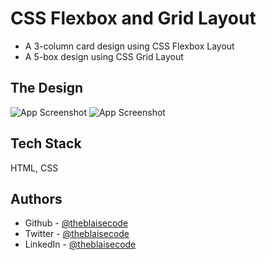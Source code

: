 
#  CSS Flexbox and Grid Layout


- A 3-column card design using CSS Flexbox Layout
- A 5-box design using CSS Grid Layout 

## The Design

![App Screenshot](https://res.cloudinary.com/dz209s6jk/image/upload/f_auto,q_auto,w_700/Challenges/ap7h50kkrdq7zclbokox.jpg)
![App Screenshot](https://miro.medium.com/v2/resize:fit:720/format:webp/1*gcXtf3zpYLr7-dEOeTDcOg.jpeg)

## Tech Stack

 HTML, CSS


## Authors

- Github - [@theblaisecode](https://github.com/theblaisecode)
- Twitter - [@theblaisecode](https://twitter.com/theblaisecode)
- LinkedIn - [@theblaisecode](https://www.linkedin.com/in/theblaisecode)
